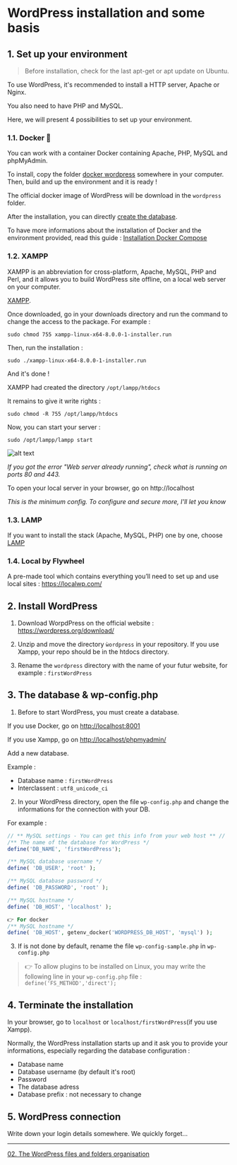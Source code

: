 # WordPress installation and some basis

## 1. Set up your environment

> Before installation, check for the last apt-get or apt update on Ubuntu.

To use WordPress, it's recommended to install a HTTP server, Apache or Nginx.

You also need to have PHP and MySQL. 

Here, we will present 4 possibilities to set up your environment.

### 1.1. Docker 🐋

You can work with a container Docker containing Apache, PHP, MySQL and phpMyAdmin. 

To install, copy the folder [docker wordpress](../docker-wordpress/) somewhere in your computer. Then, build and up the environment and it is ready ! 

The official docker image of WordPress will be download in the `wordpress` folder. 

After the installation, you can directly [create the database](#3-the-database--wp-configphp).

To have more informations about the installation of Docker and the environment provided, read this guide : [Installation Docker Compose](../docker-wordpress/)

### 1.2. XAMPP

XAMPP is an abbreviation for cross-platform, Apache, MySQL, PHP and Perl, and it allows you to build WordPress site offline, on a local web server on your computer. 
 
[XAMPP](https://www.apachefriends.org/download.html). 

Once downloaded, go in your downloads directory and run the command to change the access to the package. For example :  


```sudo chmod 755 xampp-linux-x64-8.0.0-1-installer.run```

Then, run the installation : 

```sudo ./xampp-linux-x64-8.0.0-1-installer.run``` 
  
And it's done !  
  
XAMPP had created the directory ```/opt/lampp/htdocs``` 

It remains to give it write rights :


```sudo chmod -R 755 /opt/lampp/htdocs```

Now, you can start your server :

```sudo /opt/lampp/lampp start```

![alt text](../images/optstart.png)

*If you got the error "Web server already running", check what is running on ports 80 and 443.*

To open your local server in your browser, go on http://localhost

*This is the minimum config. To configure and secure more, I'll let you know*

### 1.3. LAMP

If you want to install the stack (Apache, MySQL, PHP) one by one, choose [LAMP](https://www.digitalocean.com/community/tutorials/how-to-install-linux-apache-mysql-php-lamp-stack-on-ubuntu-20-04)

### 1.4. Local by Flywheel

A pre-made tool which contains everything you’ll need to set up and use local sites : https://localwp.com/



## 2. Install WordPress

1. Download WorpdPress on the official website : https://wordpress.org/download/ 

2. Unzip and move the directory `ẁordpress` in your repository. If you use Xampp, your repo should be in the htdocs directory.  

3. Rename the `wordpress` directory with the name of your futur website, for example : `firstWordPress`


## 3. The database & wp-config.php

1. Before to start WordPress, you must create a database. 

If you use Docker, go on [http://localhost:8001](http://localhost:8001)

If you use Xampp, go on [http://localhost/phpmyadmin/](http://localhost/phpmyadmin/)

Add a new database.

Example :  

- Database name : `firstWordPress` 
- Interclassent : `utf8_unicode_ci`

2. In your WordPress directory, open the file `wp-config.php` and change the informations for the connection with your DB. 

For example :

```php
// ** MySQL settings - You can get this info from your web host ** //
/** The name of the database for WordPress */
define('DB_NAME', 'firstWordPress');

/** MySQL database username */
define( 'DB_USER', 'root' );

/** MySQL database password */
define( 'DB_PASSWORD', 'root' );

/** MySQL hostname */
define( 'DB_HOST', 'localhost' );

👉 For docker
/** MySQL hostname */
define( 'DB_HOST', getenv_docker('WORDPRESS_DB_HOST', 'mysql') );

```

3. If is not done by default, rename the file `wp-config-sample.php` in `wp-config.php`

> 👉 To allow plugins to be installed on Linux, you may write the following line in your `wp-config.php` file : `define('FS_METHOD','direct');`


## 4. Terminate the installation

In your browser, go to `localhost` or `localhost/firstWordPress`(if you use Xampp).

Normally, the WordPress installation starts up and it ask you to provide your informations, especially regarding the database configuration :

- Database name 
- Database username (by default it's root)
- Password
- The database adress
- Database prefix : not necessary to change


## 5. WordPress connection

Write down your login details somewhere. We quickly forget...

-----

[02. The WordPress files and folders organisation](02.structurefichiers.md)

